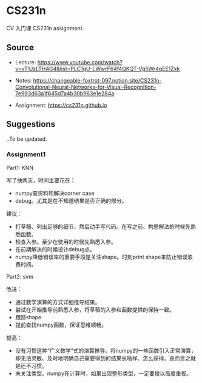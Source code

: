 # CS231n

CV 入门课 CS231n assignment.

## Source 

- Lecture: https://www.youtube.com/watch?v=vT1JzLTH4G4&list=PLC1qU-LWwrF64f4QKQT-Vg5Wr4qEE1Zxk

- Notes: https://changeable-foxtrot-097.notion.site/CS231n-Convolutional-Neural-Networks-for-Visual-Recognition-7e993d63a1f645d7a4b30b963e1e284a

- Assignment: https://cs231n.github.io

## Suggestions

..To be updated.

### Assignment1

Part1: KNN

写了快两天，时间主要花在：
- numpy查资料和解决corner case
- debug。尤其是在不知道结果是否正确的部分。

建议：
- 打草稿、列出足够的细节，然后动手写代码。在写之前、构思解法的时候先熟悉函数。
- 检查入参。至少在使用的时候先熟悉入参。
- 在前期解决的时候设计debug点。
- numpy降低错误率的重要手段是关注shape。时刻print shape来防止错误浪费时间。

Part2: svm

改进：
- 通过数学演算的方式详细推导结果。
- 尝试在开始推导前熟悉入参，将草稿的入参和函数提供的保持一致。
- 跟踪shape
- 提前查找numpy函数，保证思维顺畅。

提高：
- 没有习惯这种“广义数学”式的演算推导。将numpy的一些函数引入正常演算，却无法灵敏、及时地明确自己需要得到的结果长啥样、怎么获得。总而言之就是还不习惯。
- 未关注类型。numpy在计算时，如果出现整形类型，一定要投以高度重视。